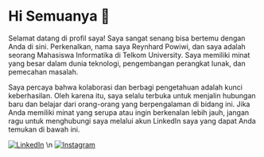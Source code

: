 
# Hi Semuanya 👋


Selamat datang di profil saya! Saya sangat senang bisa bertemu dengan Anda di sini. Perkenalkan, nama saya Reynhard Powiwi, dan saya adalah seorang Mahasiswa Informatika di Telkom University. Saya memiliki minat yang besar dalam dunia teknologi, pengembangan perangkat lunak, dan pemecahan masalah.

Saya percaya bahwa kolaborasi dan berbagi pengetahuan adalah kunci keberhasilan. Oleh karena itu, saya selalu terbuka untuk menjalin hubungan baru dan belajar dari orang-orang yang berpengalaman di bidang ini. Jika Anda memiliki minat yang serupa atau ingin berkenalan lebih jauh, jangan ragu untuk menghubungi saya melalui akun LinkedIn saya yang dapat Anda temukan di bawah ini.

[![LinkedIn](https://img.shields.io/badge/LinkedIn-Reynhard_Powiwi-blue?logo=linkedin&style=flat-square)](https://www.linkedin.com/in/reynhard-powiwi) \n
[![Instagram](https://img.shields.io/badge/Instagram-Reynhard_Powiwi-ff69b4?logo=instagram&style=flat-square)](https://www.instagram.com/reiiinnn_)
